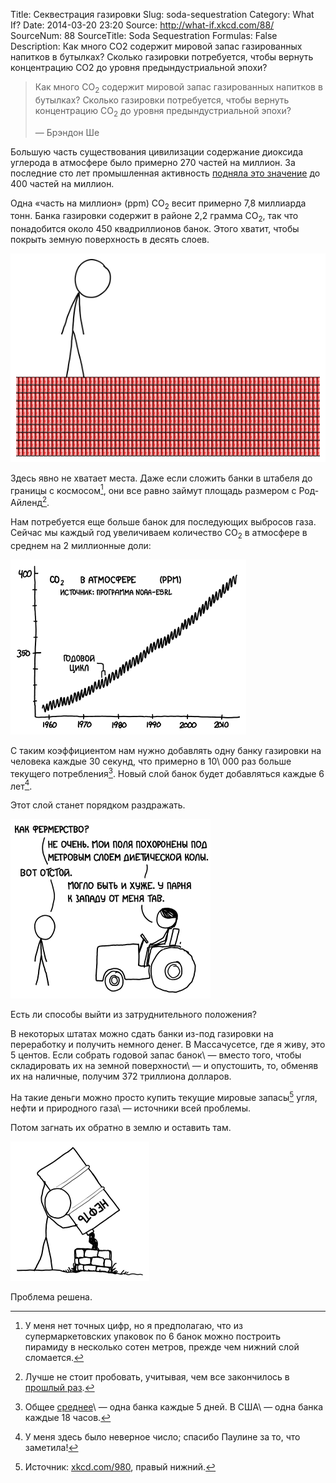 Title: Секвестрация газировки
Slug: soda-sequestration
Category: What If?
Date: 2014-03-20 23:20
Source: http://what-if.xkcd.com/88/
SourceNum: 88
SourceTitle: Soda Sequestration
Formulas: False
Description: Как много CO2 содержит мировой запас газированных напитков в бутылках? Сколько газировки потребуется, чтобы вернуть концентрацию CO2 до уровня предындустриальной эпохи?

> Как много CO<sub>2</sub> содержит мировой запас газированных напитков в бутылках? Сколько газировки потребуется, чтобы вернуть концентрацию CO<sub>2</sub> до уровня предындустриальной эпохи?
>
> — Брэндон Ше

Большую часть существования цивилизации содержание диоксида углерода в атмосфере было примерно 270 частей на миллион. За последние сто лет промышленная активность [подняла это значение](http://www.skepticalscience.com/print.php?r=45) до 400 частей на миллион.

Одна «часть на миллион» (ppm) CO<sub>2</sub> весит примерно 7,8 миллиарда тонн. Банка газировки содержит в районе 2,2 грамма CO<sub>2</sub>, так что понадобится около 450 квадриллионов банок. Этого хватит, чтобы покрыть земную поверхность в десять слоев.

![](/uploads/088-soda-sequestration/soda_layers.png "Мезосфера, астеносфера, литосфера, содосфера.")

Здесь явно не хватает места. Даже если сложить банки в штабеля до границы с космосом[^1], они все равно займут площадь размером с Род-Айленд[^2].

[^1]: У меня нет точных цифр, но я предполагаю, что из супермаркетовских упаковок по 6 банок можно построить пирамиду в несколько сотен метров, прежде чем нижний слой сломается.
[^2]: Лучше не стоит пробовать, учитывая, чем все закончилось в [прошлый раз](https://chtoes.li/everybody-jump/).

Нам потребуется еще больше банок для последующих выбросов газа. Сейчас мы каждый год увеличиваем количество CO<sub>2</sub> в атмосфере в среднем на 2 миллионные доли:

![](/uploads/088-soda-sequestration/soda_graph_ru.png "Если бегло взглянуть на эти графики, можно увидеть последствия распада Советского Союза, вызванные резким изменением производства и землепользования.")

С таким коэффициентом нам нужно добавлять одну банку газировки на человека каждые 30 секунд, что примерно в 10\ 000 раз больше текущего потребления[^3]. Новый слой банок будет добавляться каждые 6 лет[^4].

[^3]: Общее [среднее](https://chtoes.li/soda-planet/)\ — одна банка каждые 5 дней. В США\ — одна банка каждые 18 часов.
[^4]: У меня здесь было неверное число; спасибо Паулине за то, что заметила!

Этот слой станет порядком раздражать.

![](/uploads/088-soda-sequestration/soda_annoying_ru.png "Следуя покрытию территорий, карта диалектов “soda”\ — “coke”\ — “pop” станет показателем национальных политических взглядов.")

Есть ли способы выйти из затруднительного положения?

В некоторых штатах можно сдать банки из-под газировки на переработку и получить немного денег. В Массачусетсе, где я живу, это 5 центов. Если собрать годовой запас банок\ — вместо того, чтобы складировать их на земной поверхности\ — и опустошить, то, обменяв их на наличные, получим 372 триллиона долларов.

На такие деньги можно просто купить текущие мировые запасы[^5] угля, нефти и природного газа\ — источники всей проблемы.

[^5]: Источник: [xkcd.com/980](http://xkcd.com/980), правый нижний.

Потом загнать их обратно в землю и оставить там.

![](/uploads/088-soda-sequestration/soda_ground_ru.png "Твои желания никогда, никогда не сбудутся.")

Проблема решена.
